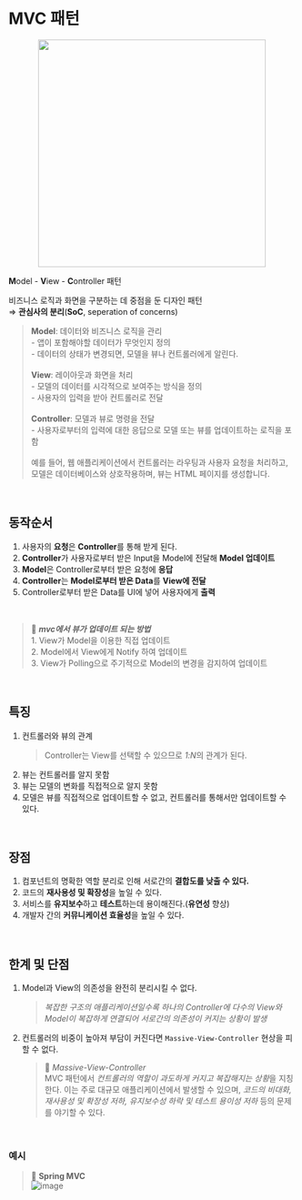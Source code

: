 # MVC 패턴

<center><img width="400" height="" src="https://github.com/dahui0525/world_best_CS_study/assets/80496853/d289dce6-446e-4b21-a144-20c0cbd268ee"></center>

**M**odel - **V**iew - **C**ontroller 패턴

비즈니스 로직과 화면을 구분하는 데 중점을 둔 디자인 패턴 <br>
⇒ **관심사의 분리**(**SoC**, seperation of concerns)

> **Model**: 데이터와 비즈니스 로직을 관리<br>
    - 앱이 포함해야할 데이터가 무엇인지 정의<br>
    - 데이터의 상태가 변경되면, 모델을 뷰나 컨트롤러에게 알린다.<br><br>
> **View**: 레이아웃과 화면을 처리<br>
    - 모델의 데이터를 시각적으로 보여주는 방식을 정의<br>
    - 사용자의 입력을 받아 컨트롤러로 전달<br><br>
> **Controller**: 모델과 뷰로 명령을 전달<br>
    - 사용자로부터의 입력에 대한 응답으로 모델 또는 뷰를 업데이트하는 로직을 포함<br><br>
    예를 들어, 웹 애플리케이션에서 컨트롤러는 라우팅과 사용자 요청을 처리하고, 모델은 데이터베이스와 상호작용하며, 뷰는 HTML 페이지를 생성합니다.

<br>

## 동작순서
1. 사용자의 **요청**은 **Controller**를 통해 받게 된다.
2. **Controller**가 사용자로부터 받은 Input을 Model에 전달해 **Model 업데이트**
3. **Model**은 Controller로부터 받은 요청에 **응답**
4. **Controller**는 **Model로부터 받은 Data**를 **View에 전달**
5. Controller로부터 받은 Data를 UI에 넣어 사용자에게 **출력**

<br>

> 📌 ***mvc에서 뷰가 업데이트 되는 방법***<br>1. View가 Model을 이용한 직접 업데이트<br>2. Model에서 View에게 Notify 하여 업데이트<br>3. View가 Polling으로 주기적으로 Model의 변경을 감지하여 업데이트 

<br>

## 특징
1. 컨트롤러와 뷰의 관계
    > Controller는 View를 선택할 수 있으므로 *1:N*의 관계가 된다.
2. 뷰는 컨트롤러를 알지 못함
3. 뷰는 모델의 변화를 직접적으로 알지 못함
4. 모델은 뷰를 직접적으로 업데이트할 수 없고, 컨트롤러를 통해서만 업데이트할 수 있다.

<br>

## 장점
1. 컴포넌트의 명확한 역할 분리로 인해 서로간의 **결합도를 낮출 수 있다.**
2. 코드의 **재사용성 및 확장성**을 높일 수 있다.
3. 서비스를 **유지보수**하고 **테스트**하는데 용이해진다.(**유연성** 향상)
4. 개발자 간의 **커뮤니케이션 효율성**을 높일 수 있다.

<br>

## 한계 및 단점
1. Model과 View의 의존성을 완전히 분리시킬 수 없다.
    > *복잡한 구조의 애플리케이션일수록 하나의 Controller에 다수의 View와 Model이 복잡하게 연결되어 서로간의 의존성이 커지는 상황이 발생*
2. 컨트롤러의 비중이 높아져 부담이 커진다면 `Massive-View-Controller` 현상을 피할 수 없다.
    > 📌 *Massive-View-Controller*<br>
    MVC 패턴에서 *컨트롤러의 역할이 과도하게 커지고 복잡해지는 상황*을 지칭한다. 이는 주로 대규모 애플리케이션에서 발생할 수 있으며, *코드의 비대화, 재사용성 및 확장성 저하, 유지보수성 하락 및 테스트 용이성 저하* 등의 문제를 야기할 수 있다.

<br>

### 예시
> 📌 **Spring MVC**<br>
![image](https://github.com/dahui0525/world_best_CS_study/assets/80496853/4d6a83a3-cabb-4e27-aee4-f7e8c6471f4d)
